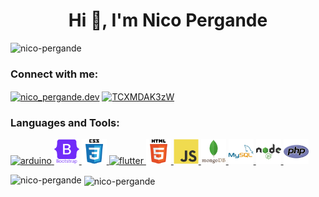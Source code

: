 <h1 align="center">Hi 👋, I'm Nico Pergande</h1>
<p align="left"> <img src="https://komarev.com/ghpvc/?username=nico-pergande&label=Profile%20views&color=0e75b6&style=flat" alt="nico-pergande" /> </p>

<h3 align="left">Connect with me:</h3>
<p align="left">
<a href="https://instagram.com/nico_pergande.dev" target="blank"><img align="center" src="https://cdn.jsdelivr.net/npm/simple-icons@3.0.1/icons/instagram.svg" alt="nico_pergande.dev" height="30" width="40" /></a>
<a href="https://discord.gg/TCXMDAK3zW" target="blank"><img align="center" src="https://cdn.jsdelivr.net/npm/simple-icons@3.0.1/icons/discord.svg" alt="TCXMDAK3zW" height="30" width="40" /></a>
</p>

<h3 align="left">Languages and Tools:</h3>
<p align="left"> <a href="https://www.arduino.cc/" target="_blank"> <img src="https://cdn.worldvectorlogo.com/logos/arduino-1.svg" alt="arduino" width="40" height="40"/> </a> <a href="https://getbootstrap.com" target="_blank"> <img src="https://raw.githubusercontent.com/devicons/devicon/master/icons/bootstrap/bootstrap-plain-wordmark.svg" alt="bootstrap" width="40" height="40"/> </a> <a href="https://www.w3schools.com/css/" target="_blank"> <img src="https://raw.githubusercontent.com/devicons/devicon/master/icons/css3/css3-original-wordmark.svg" alt="css3" width="40" height="40"/> </a> <a href="https://flutter.dev" target="_blank"> <img src="https://www.vectorlogo.zone/logos/flutterio/flutterio-icon.svg" alt="flutter" width="40" height="40"/> </a> <a href="https://www.w3.org/html/" target="_blank"> <img src="https://raw.githubusercontent.com/devicons/devicon/master/icons/html5/html5-original-wordmark.svg" alt="html5" width="40" height="40"/> </a> <a href="https://developer.mozilla.org/en-US/docs/Web/JavaScript" target="_blank"> <img src="https://raw.githubusercontent.com/devicons/devicon/master/icons/javascript/javascript-original.svg" alt="javascript" width="40" height="40"/> </a> <a href="https://www.mongodb.com/" target="_blank"> <img src="https://raw.githubusercontent.com/devicons/devicon/master/icons/mongodb/mongodb-original-wordmark.svg" alt="mongodb" width="40" height="40"/> </a> <a href="https://www.mysql.com/" target="_blank"> <img src="https://raw.githubusercontent.com/devicons/devicon/master/icons/mysql/mysql-original-wordmark.svg" alt="mysql" width="40" height="40"/> </a> <a href="https://nodejs.org" target="_blank"> <img src="https://raw.githubusercontent.com/devicons/devicon/master/icons/nodejs/nodejs-original-wordmark.svg" alt="nodejs" width="40" height="40"/> </a> <a href="https://www.php.net" target="_blank"> <img src="https://raw.githubusercontent.com/devicons/devicon/master/icons/php/php-original.svg" alt="php" width="40" height="40"/> </a> </p>

<p><img align="left" src="https://github-readme-stats.vercel.app/api/top-langs?username=nico-pergande&show_icons=true&locale=en&layout=compact" alt="nico-pergande" /></p>

<p>&nbsp;<img align="center" src="https://github-readme-stats.vercel.app/api?username=nico-pergande&show_icons=true&locale=en" alt="nico-pergande" /></p>
